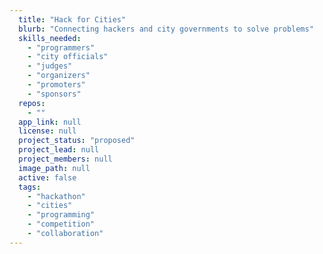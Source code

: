 ```yaml
---
  title: "Hack for Cities"
  blurb: "Connecting hackers and city governments to solve problems"
  skills_needed: 
    - "programmers"
    - "city officials"
    - "judges"
    - "organizers"
    - "promoters"
    - "sponsors"
  repos: 
    - ""
  app_link: null
  license: null
  project_status: "proposed"
  project_lead: null
  project_members: null
  image_path: null
  active: false
  tags: 
    - "hackathon"
    - "cities"
    - "programming"
    - "competition"
    - "collaboration"
---
```

